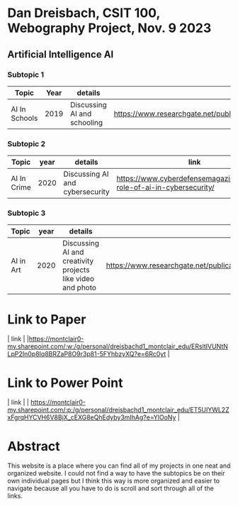 # Dan Dreisbach, CSIT 100, Webography Project, Nov. 9 2023
## Artificial Intelligence AI
### Subtopic 1
| Topic | Year | details | link |
|-------|------|---------|------|
| AI In Schools | 2019 | Discussing AI and schooling | https://www.researchgate.net/publication/332180327_Artificial_Intelligence_in_Education_Promise_and_Implications_for_Teaching_and_Learning |

### Subtopic 2
| Topic | year | details | link |  
|-------|------|---------|------|
| AI In Crime  | 2020 | Discussing AI and cybersecurity | https://www.cyberdefensemagazine.com/the-role-of-ai-in-cybersecurity/ |

### Subtopic 3
| Topic | year | details | link |
|-------|------|---------|------|
| AI in Art | 2020 | Discussing AI and creativity projects like video and photo | https://www.researchgate.net/publication/357587491_AI_Video_Editing_a_Survey |
# Link to Paper
| link |
|https://montclair0-my.sharepoint.com/:w:/g/personal/dreisbachd1_montclair_edu/ERsltIVUNtNLpP2In0p8Iq8BRZaP8O9r3p81-5FYhbzyXQ?e=6Rc0yt |
# Link to Power Point
| link |
| https://montclair0-my.sharepoint.com/:p:/g/personal/dreisbachd1_montclair_edu/ET5UIYWL2ZxFgrqHYCVH6V8BjX_cEXG8eQhEdyby3mIhAg?e=YlOoNy |
# Abstract
This website is a place where you can find all of my projects in one neat and organized website. I could not find a way to have the subtopics be on their own individual pages but I think this way is more organized and easier to navigate because all you have to do is scroll and sort through all of the links.
